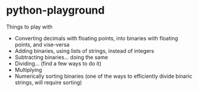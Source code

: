 # python-playground

Things to play with

* Converting decimals with floating points, into binaries with floating points, and vise-versa
* Adding binaries, using lists of strings, instead of integers
* Subtracting binaries... doing the same
* Dividing... (find a few ways to do it)
* Multiplying
* Numerically sorting binaries (one of the ways to efficiently divide binaric strings, will require sorting)
